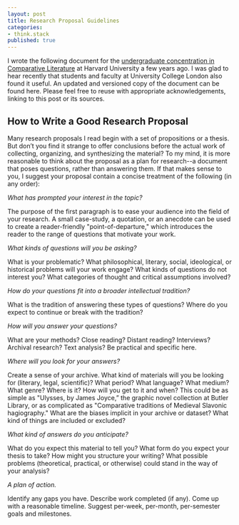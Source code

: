 ```yaml
---
layout: post
title: Research Proposal Guidelines
categories:
- think.stack
published: true
---
```


I wrote the following document for the [undergraduate concentration in
Comparative Literature](https://perma.cc/HRR8-DA7M) at Harvard University a
few years ago. I was glad to hear recently that students and faculty at
University College London also found it useful. An updated and versioned copy
of the document can be found here. Please feel free to reuse with appropriate
acknowledgements, linking to this post or its sources.

## How to Write a Good Research Proposal

Many research proposals I read begin with a set of propositions or a thesis.
But don’t you find it strange to offer conclusions before the actual work of
collecting, organizing, and synthesizing the material? To my mind, it is more
reasonable to think about the proposal as a plan for research--a document that
poses questions, rather than answering them.  If that makes sense to you, I
suggest your proposal contain a concise treatment of the following (in any
order):

*What has prompted your interest in the topic?*

The purpose of the first paragraph is to ease your audience into the field of
your research.  A small case-study, a quotation, or an anecdote can be used to
create a reader-friendly "point-of-departure," which introduces the reader to
the range of questions that motivate your work.

*What kinds of questions will you be asking?*

What is your problematic?  What philosophical, literary, social, ideological,
or historical problems will your work engage? What kinds of questions do not
interest you?  What categories of thought and critical assumptions involved?

*How do your questions fit into a broader intellectual tradition?*

What is the tradition of answering these types of questions?  Where do you
expect to continue or break with the tradition?

*How will you answer your questions?*

What are your methods? Close reading?  Distant reading? Interviews?  Archival
research?  Text analysis?  Be practical and specific here.

*Where will you look for your answers?*

Create a sense of your archive.  What kind of materials will you be looking
for (literary, legal, scientific)?  What period?  What language?  What medium?
What genre?  Where is it? How will you get to it and when? This could be as
simple as "Ulysses, by James Joyce,” the graphic novel collection at Butler
Library, or as complicated as "Comparative traditions of Medieval Slavonic
hagiography." What are the biases implicit in your archive or dataset? What
kind of things are included or excluded?

*What kind of answers do you anticipate?*

What do you expect this material to tell you?  What form do you expect your
thesis to take?  How might you structure your writing?  What possible problems
(theoretical, practical, or otherwise) could stand in the way of your
analysis?

*A plan of action.*

Identify any gaps you have.  Describe work completed (if any).  Come up with a
reasonable timeline.  Suggest per-week, per-month, per-semester goals and
milestones.
